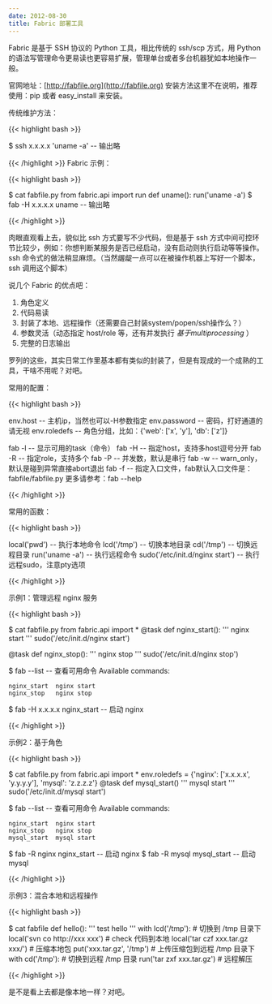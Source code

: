 ```yaml
---
date: 2012-08-30
title: Fabric 部署工具
---
```


Fabric 是基于 SSH 协议的 Python 工具，相比传统的 ssh/scp 方式，用 Python 的语法写管理命令更易读也更容易扩展，管理单台或者多台机器犹如本地操作一般。

官网地址：[http://fabfile.org](http://fabfile.org) 安装方法这里不在说明，推荐使用：pip 或者 easy_install 来安装。

传统维护方法：

{{< highlight bash >}}

$ ssh x.x.x.x 'uname -a' -- 输出略

{{< /highlight >}}
Fabric 示例：

{{< highlight bash >}}

$ cat fabfile.py
from fabric.api import run
def uname():
    run('uname -a')
$ fab -H x.x.x.x uname -- 输出略

{{< /highlight >}}

肉眼直观看上去，貌似比 ssh 方式要写不少代码，但是基于 ssh 方式中间可控环节比较少，例如：你想判断某服务是否已经启动，没有启动则执行启动等等操作。ssh 命令式的做法稍显麻烦。（当然龌龊一点可以在被操作机器上写好一个脚本，ssh 调用这个脚本）

说几个 Fabric 的优点吧：

1. 角色定义
2. 代码易读
3. 封装了本地、远程操作（还需要自己封装system/popen/ssh操作么？）
4. 参数灵活（动态指定 host/role 等，还有并发执行 *基于multiprocessing* ）
5. 完整的日志输出

罗列的这些，其实日常工作里基本都有类似的封装了，但是有现成的一个成熟的工具，干啥不用呢？对吧。

常用的配置：

{{< highlight bash >}}

env.host           -- 主机ip，当然也可以-H参数指定
env.password       -- 密码，打好通道的请无视
env.roledefs       -- 角色分组，比如：{'web': ['x', 'y'], 'db': ['z']}

fab -l             -- 显示可用的task（命令）
fab -H             -- 指定host，支持多host逗号分开
fab -R             -- 指定role，支持多个
fab -P             -- 并发数，默认是串行
fab -w             -- warn_only，默认是碰到异常直接abort退出
fab -f             -- 指定入口文件，fab默认入口文件是：fabfile/fabfile.py
更多请参考：fab --help

{{< /highlight >}}

常用的函数：

{{< highlight bash >}}

local('pwd')                     -- 执行本地命令
lcd('/tmp')                      -- 切换本地目录
cd('/tmp')                       -- 切换远程目录
run('uname -a')                  -- 执行远程命令
sudo('/etc/init.d/nginx start')  -- 执行远程sudo，注意pty选项

{{< /highlight >}}

示例1：管理远程 nginx 服务

{{< highlight bash >}}

$ cat fabfile.py
from fabric.api import *
@task
def nginx_start():
    ''' nginx start '''
sudo('/etc/init.d/nginx start')

@task
def nginx_stop():
    ''' nginx stop '''
    sudo('/etc/init.d/nginx stop')
    
$ fab --list      -- 查看可用命令
Available commands:

    nginx_start  nginx start 
    nginx_stop   nginx stop

$ fab -H x.x.x.x nginx_start  -- 启动 nginx

{{< /highlight >}}

示例2：基于角色

{{< highlight bash >}}

$ cat fabfile.py
from fabric.api import *
env.roledefs = {'nginx': ['x.x.x.x', 'y.y.y.y'], 'mysql': 'z.z.z.z'}
@task
def mysql_start()
    ''' mysql start '''
    sudo('/etc/init.d/mysql start')
    
$ fab --list      -- 查看可用命令
Available commands:

    nginx_start  nginx start 
    nginx_stop   nginx stop
    mysql_start  mysql start

$ fab -R nginx nginx_start  -- 启动 nginx
$ fab -R mysql mysql_start  -- 启动 mysql

{{< /highlight >}}

示例3：混合本地和远程操作

{{< highlight bash >}}

$ cat fabfile
def hello():
    ''' test hello '''
    with lcd('/tmp'):  # 切换到 /tmp 目录下
        local('svn co http://xxx xxx') # check 代码到本地
        local('tar czf xxx.tar.gz xxx/') # 压缩本地包
        put('xxx.tar.gz', '/tmp') # 上传压缩包到远程 /tmp 目录下
    with cd('/tmp'):   # 切换到远程 /tmp 目录
        run('tar zxf xxx.tar.gz') # 远程解压

{{< /highlight >}}

是不是看上去都是像本地一样？对吧。


